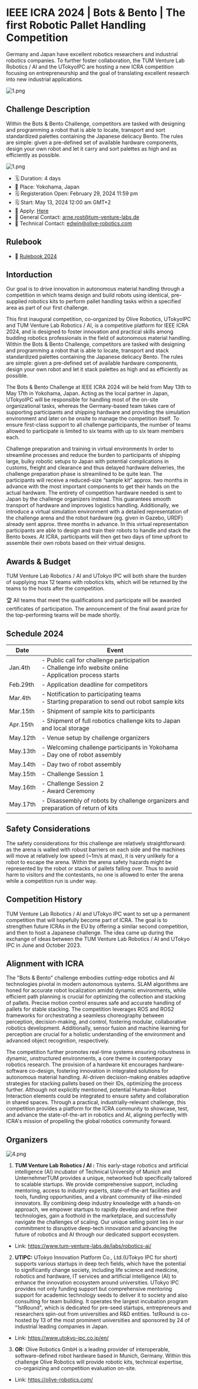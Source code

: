 # IEEE ICRA 2024 | Bots & Bento | The first Robotic Pallet Handling Competition

Germany and Japan have excellent robotics researchers and industrial robotics companies. To further foster collaboration, the TUM Venture Lab Robotics / AI and the UTokyoIPC are hosting a new ICRA competition focusing on entrepreneurship and the goal of translating excellent research into new industrial applications.

![1.png](/images/1.png "1.png")

## Challenge Description
Within the Bots & Bento Challenge, competitors are tasked with designing and programming a robot that is able to locate, transport and sort standardized palettes containing the Japanese delicacy Bento. The rules are simple: given a pre-defined set of available hardware components, design your own robot and let it carry and sort palettes as high and as efficiently as possible.

![1.png](/images/cover.gif "1.png")

- 🗓️ Duration: 4 days
- 📍 Place: Yokohama, Japan
- 🗒️ Registeration Open: February 29, 2024 11:59 pm
- 🗒️ Start: May 13, 2024 12:00 am GMT+2
- 🔗 Apply: [Here](https://docs.google.com/forms/d/e/1FAIpQLSfIDB8EHTKZsTSxabpzjz0qU7LuDq8VqgYfEWqWLxOi16SeZA/viewform) 
- 📧 General Contact: arne.rost@tum-venture-labs.de
- 📧 Technical Contact: edwin@olive-robotics.com

## Rulebook

- 📘 [Rulebook 2024](docs/rulebook.md)

## Intorduction
Our goal is to drive innovation in autonomous material handling through a competition in which teams design and build robots using identical, pre-supplied robotics kits to perform pallet handling tasks within a specified area as part of our first challenge. 

This first inaugural competition, co-organized by Olive Robotics, UTokyoIPC and TUM Venture Lab Robotics / AI, is a competitive platform for IEEE ICRA 2024, and is designed to foster innovation and practical skills among budding robotics professionals in the field of autonomous material handling. Within the Bots & Bento Challenge, competitors are tasked with designing and programming a robot that is able to locate, transport and stack standardized palettes containing the Japanese delicacy Bento. The rules are simple: given a pre-defined set of available hardware components, design your own robot and let it stack palettes as high and as efficiently as possible.

The Bots & Bento Challenge at IEEE ICRA 2024 will be held from May 13th to May 17th in Yokohama, Japan. Acting as the local partner in Japan, UTokyoIPC will be responsible for handling most of the on-site organizational tasks, whereas the Germany-based team takes care of supporting participants and shipping hardware and providing the simulation environment and later on be onsite to manage the competition itself. To ensure first-class support to all challenge participants, the number of teams allowed to participate is limited to six teams with up to six team members each.

Challenge preparation and training in virtual environments
In order to streamline processes and reduce the burden to participants of shipping large, bulky robotic setups to Japan with potential complications in customs, freight and clearance and thus delayed hardware deliveries, the challenge preparation phase is streamlined to be quite lean. The participants will receive a reduced-size “sample kit” approx. two months in advance with the most important components to get their hands on the actual hardware. The entirety of competition hardware needed is sent to Japan by the challenge organizers instead. This guarantees smooth transport of hardware and improves logistics handling.
Additionally, we introduce a virtual simulation environment with a detailed representation of the challenge arena and the robot hardware (eg. given in Gazebo, URDF) already sent approx. three months in advance. In this virtual representation participants are able to design and train their robots to handle and stack the Bento boxes. At ICRA, participants will then get two days of time upfront to assemble their own robots based on their virtual designs.

## Awards & Budget
TUM Venture Lab Robotics / AI and UTokyo IPC will both share the burden of supplying max 12 teams with robotics kits, which will be returned by the teams to the hosts after the competition. 

🏆 All teams that meet the qualifications and participate will be awarded certificates of participation. The announcement of the final award prize for the top-performing teams will be made shortly.

## Schedule 2024

| Date     | Event                                               |
|-------------|-----------------------------------------------------|
| Jan.4th | - Public call for challenge participation<br>- Challenge info website online<br>- Application process starts |
| Feb.29th  | - Application deadline for competitors             |
| Mar.4th   | - Notification to participating teams<br>- Starting preparation to send out robot sample kits |
| Mar.15th  | - Shipment of sample kits to participants          |
| Apr.15th  | - Shipment of full robotics challenge kits to Japan and local storage |
| May.12th   | - Venue setup by challenge organizers              |
| May.13th   | - Welcoming challenge participants in Yokohama<br>- Day one of robot assembly |
| May.14th   | - Day two of robot assembly                        |
| May.15th   | - Challenge Session 1             |
| May.16th   | - Challenge Session 2 <br>- Award Ceremony |
| May.17th   | - Disassembly of robots by challenge organizers and preparation of return of kits |

## Safety Considerations
The safety considerations for this challenge are relatively straightforward: as the arena is walled with robust barriers on each side and the machines will move at relatively low speed (~1m/s at max), it is very unlikely for a robot to escape the arena. Within the arena safety hazards might be represented by the robot or stacks of pallets falling over. Thus to avoid harm to visitors and the contestants, no one is allowed to enter the arena while a competition run is under way.

## Competition History
TUM Venture Lab Robotics / AI and UTokyo IPC want to set up a permanent competition that will hopefully become part of ICRA. The goal is to strengthen future ICRAs in the EU by offering a similar second competition, and then to host a Japanese challenge. The idea came up during the exchange of ideas between the TUM Venture Lab Robotics / AI and UTokyo IPC in June and October 2023.

## Alignment with ICRA
The "Bots & Bento" challenge embodies cutting-edge robotics and AI technologies pivotal in modern autonomous systems. SLAM algorithms are honed for accurate robot localization amidst dynamic environments, while efficient path planning is crucial for optimizing the collection and stacking of pallets. Precise motion control ensures safe and accurate handling of pallets for stable stacking. The competition leverages ROS and ROS2 frameworks for orchestrating a seamless choreography between perception, decision-making, and control, fostering modular, collaborative robotics development. Additionally, sensor fusion and machine learning for perception are crucial for a holistic understanding of the environment and advanced object recognition, respectively.

The competition further promotes real-time systems ensuring robustness in dynamic, unstructured environments, a core theme in contemporary robotics research. The provision of a hardware kit encourages hardware-software co-design, fostering innovation in integrated solutions for autonomous material handling. AI-driven decision-making enables adaptive strategies for stacking pallets based on their IDs, optimizing the process further. Although not explicitly mentioned, potential Human-Robot Interaction elements could be integrated to ensure safety and collaboration in shared spaces. Through a practical, industrially-relevant challenge, this competition provides a platform for the ICRA community to showcase, test, and advance the state-of-the-art in robotics and AI, aligning perfectly with ICRA's mission of propelling the global robotics community forward.

## Organizers

 ![4.png](/images/4.png "4.png")

1) **TUM Venture Lab Robotics / AI :** This early-stage robotics and artificial intelligence (AI) incubator of Technical University of Munich and UnternehmerTUM provides a unique, networked hub specifically tailored to scalable startups. We provide comprehensive support, including mentoring, access to industry experts, state-of-the-art facilities and tools, funding opportunities, and a vibrant community of like-minded innovators. By combining deep industry knowledge with a hands-on approach, we empower startups to rapidly develop and refine their technologies, gain a foothold in the marketplace, and successfully navigate the challenges of scaling. Our unique selling point lies in our commitment to disruptive deep-tech innovation and advancing the future of robotics and AI through our dedicated support ecosystem.

- Link: https://www.tum-venture-labs.de/labs/robotics-ai/


 2) **UTIPC:** UTokyo Innovation Platform Co., Ltd.(UTokyo IPC for short) supports various startups in deep tech fields, which have the potential to significantly change society, including life science and medicine, robotics and hardware, IT services and artificial intelligence (AI) to enhance the innovation ecosystem around universities. UTokyo IPC provides not only funding support but comprehensive mentoring support for academic technology seeds to deliver it to society and also consulting for team building. It operates the largest incubation program "1stRound", which is dedicated for pre-seed startups, entrepreneurs and researchers spin-out from universities and R&D entities. 1stRound is co-hosted by 13 of the most prominent universities and sponsored by 24 of industrial leading companies in Japan.

- Link: https://www.utokyo-ipc.co.jp/en/

3) **OR:** Olive Robotics GmbH is a leading provider of interoperable, software-defined robot hardware based in Munich, Germany. Within this challenge Olive Robotics will provide robotic kits, technical expertise, co-organizing and competition evaluation on-site.
- Link: https://olive-robotics.com/